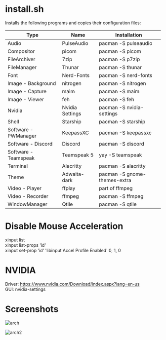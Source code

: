 # install.sh

Installs the following programs and copies their configuration files:

| Type | Name | Installation |
|----------|-----------|---------------------|
| Audio | PulseAudio | pacman -S pulseaudio |
| Compositor | picom | pacman -S picom |
| FileArchiver | 7zip | pacman -S p7zip |
| FileManager | Thunar | pacman -S thunar |
| Font | Nerd-Fonts | pacman -S nerd-fonts |
| Image - Background | nitrogen | pacman -S nitrogen |
| Image - Capture | maim | pacman -S maim |
| Image - Viewer | feh | pacman -S feh |
| Nvidia | Nvidia Settings | pacman -S nvidia-settings |
| Shell | Starship | pacman -S starship |
| Software - PWManager | KeepassXC | pacman -S keepassxc |
| Software - Discord | Discord | pacman -S discord |
| Software - Teamspeak | Teamspeak 5 | yay -S teamspeak |
| Terminal | Alacritty | pacman -S alacritty |
| Theme | Adwaita-dark | pacman -S gnome-themes-extra |
| Video - Player | ffplay | part of ffmpeg |
| Video - Recorder | ffmpeg | pacman -S ffmpeg |
| WindowManager | Qtile | pacman -S qtile |

# Disable Mouse Acceleration 

xinput list <br>
xinput list-props 'id' <br>
xinput set-prop 'id' 'libinput Accel Profile Enabled' 0, 1, 0 

# NVIDIA

Driver: https://www.nvidia.com/Download/index.aspx?lang=en-us <br>
GUI: nvidia-settings

# Screenshots

![arch](https://github.com/Rudi9x/arch/assets/134175623/ae97fcb6-2ce8-4bb4-8325-bd72e1d30210)

![arch2](https://github.com/Rudi9x/arch/assets/134175623/36376a3a-f87b-42a1-8368-95ef7a40a3b6)
